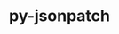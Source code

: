 ---
title: "py-jsonpatch"
layout: cache
categories: [package, develop-2024-06-02]
meta: {"versions": ["1.23"], "compilers": ["gcc@=11.4.0", "gcc@=9.4.0", "oneapi@=2024.0.0"], "oss": ["ubuntu20.04", "ubuntu22.04"], "platforms": ["linux"], "targets": ["neoverse_v1", "neoverse_v2", "ppc64le", "x86_64_v3"], "stacks": ["e4s", "e4s-neoverse-v2", "e4s-neoverse_v1", "e4s-oneapi", "e4s-power", "root"], "num_specs": 5, "num_specs_by_stack": {"root": 5, "e4s-power": 1, "e4s-neoverse_v1": 1, "e4s-neoverse-v2": 1, "e4s": 1, "e4s-oneapi": 1}}
spec_details: [{"hash": "n2bkxfqa7t5uuhhatwubksqml5wzlene", "compiler": "gcc@=9.4.0", "versions": ["1.23"], "os": "ubuntu20.04", "platform": "linux", "target": "ppc64le", "variants": ["build_system=python_pip"], "stacks": ["root", "e4s-power"], "size": "-", "tarball": "https://binaries.spack.io/releases/develop-2024-06-02/build_cache/linux-ubuntu20.04-ppc64le/gcc-9.4.0/py-jsonpatch-1.23/linux-ubuntu20.04-ppc64le-gcc-9.4.0-py-jsonpatch-1.23-n2bkxfqa7t5uuhhatwubksqml5wzlene.spack"}, {"hash": "cyeipkbg2kfimj2hwgp4ti3fz7lnjo76", "compiler": "gcc@=11.4.0", "versions": ["1.23"], "os": "ubuntu22.04", "platform": "linux", "target": "neoverse_v1", "variants": ["build_system=python_pip"], "stacks": ["root", "e4s-neoverse_v1"], "size": "-", "tarball": "https://binaries.spack.io/releases/develop-2024-06-02/build_cache/linux-ubuntu22.04-neoverse_v1/gcc-11.4.0/py-jsonpatch-1.23/linux-ubuntu22.04-neoverse_v1-gcc-11.4.0-py-jsonpatch-1.23-cyeipkbg2kfimj2hwgp4ti3fz7lnjo76.spack"}, {"hash": "srqok2okutg2gt4ugwdf5b2coh25kees", "compiler": "gcc@=11.4.0", "versions": ["1.23"], "os": "ubuntu22.04", "platform": "linux", "target": "neoverse_v2", "variants": ["build_system=python_pip"], "stacks": ["root", "e4s-neoverse-v2"], "size": "-", "tarball": "https://binaries.spack.io/releases/develop-2024-06-02/build_cache/linux-ubuntu22.04-neoverse_v2/gcc-11.4.0/py-jsonpatch-1.23/linux-ubuntu22.04-neoverse_v2-gcc-11.4.0-py-jsonpatch-1.23-srqok2okutg2gt4ugwdf5b2coh25kees.spack"}, {"hash": "yjbn5en2ue7tasfsjnd3gl3zoonhcv5b", "compiler": "gcc@=11.4.0", "versions": ["1.23"], "os": "ubuntu22.04", "platform": "linux", "target": "x86_64_v3", "variants": ["build_system=python_pip"], "stacks": ["e4s", "root"], "size": "-", "tarball": "https://binaries.spack.io/releases/develop-2024-06-02/build_cache/linux-ubuntu22.04-x86_64_v3/gcc-11.4.0/py-jsonpatch-1.23/linux-ubuntu22.04-x86_64_v3-gcc-11.4.0-py-jsonpatch-1.23-yjbn5en2ue7tasfsjnd3gl3zoonhcv5b.spack"}, {"hash": "76si3hpujxyocotxxwvo7wwfeiife7c4", "compiler": "oneapi@=2024.0.0", "versions": ["1.23"], "os": "ubuntu22.04", "platform": "linux", "target": "x86_64_v3", "variants": ["build_system=python_pip"], "stacks": ["e4s-oneapi", "root"], "size": "-", "tarball": "https://binaries.spack.io/releases/develop-2024-06-02/build_cache/linux-ubuntu22.04-x86_64_v3/oneapi-2024.0.0/py-jsonpatch-1.23/linux-ubuntu22.04-x86_64_v3-oneapi-2024.0.0-py-jsonpatch-1.23-76si3hpujxyocotxxwvo7wwfeiife7c4.spack"}]
---